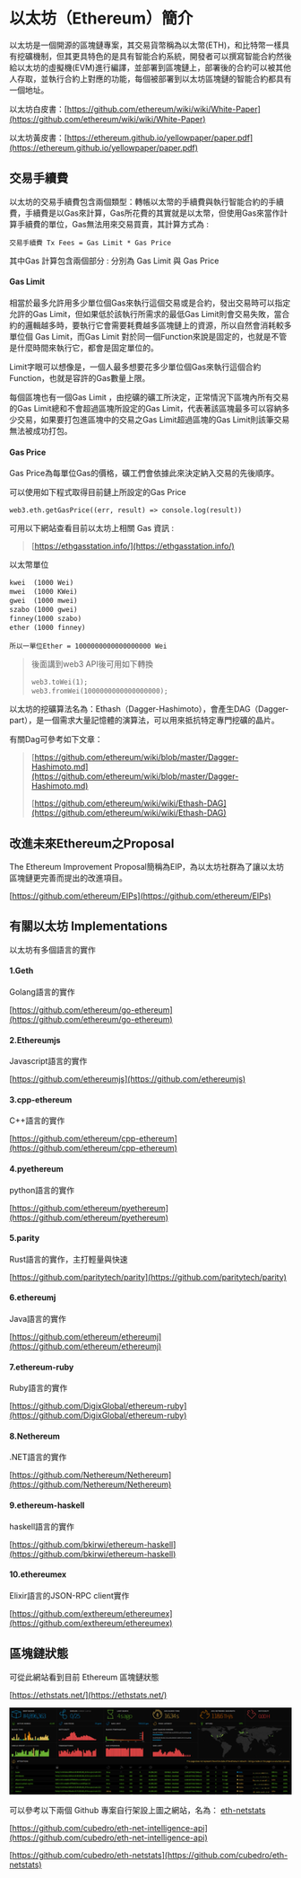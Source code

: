 # 以太坊（Ethereum）簡介

以太坊是一個開源的區塊鏈專案，其交易貨幣稱為以太幣\(ETH\)，和比特幣一樣具有挖礦機制，但其更具特色的是具有智能合約系統，開發者可以撰寫智能合約然後給以太坊的虛擬機\(EVM\)進行編譯，並部署到區塊鏈上，部署後的合約可以被其他人存取，並執行合約上對應的功能，每個被部署到以太坊區塊鏈的智能合約都具有一個地址。

以太坊白皮書：[https://github.com/ethereum/wiki/wiki/White-Paper](https://github.com/ethereum/wiki/wiki/White-Paper)

以太坊黃皮書：[https://ethereum.github.io/yellowpaper/paper.pdf](https://ethereum.github.io/yellowpaper/paper.pdf)

## 交易手續費

以太坊的交易手續費包含兩個類型：轉帳以太幣的手續費與執行智能合約的手續費，手續費是以Gas來計算，Gas所花費的其實就是以太幣，但使用Gas來當作計算手續費的單位，Gas無法用來交易買賣，其計算方式為 :

```
交易手續費 Tx Fees = Gas Limit * Gas Price
```

其中Gas 計算包含兩個部分 : 分別為 Gas Limit 與 Gas Price

#### Gas Limit

相當於最多允許用多少單位個Gas來執行這個交易或是合約，發出交易時可以指定允許的Gas Limit，但如果低於該執行所需求的最低Gas Limit則會交易失敗，當合約的邏輯越多時，要執行它會需要耗費越多區塊鏈上的資源，所以自然會消耗較多單位個 Gas Limit，而Gas Limit 對於同一個Function來說是固定的，也就是不管是什麼時間來執行它，都會是固定單位的。

Limit字眼可以想像是，一個人最多想要花多少單位個Gas來執行這個合約Function，也就是容許的Gas數量上限。

每個區塊也有一個Gas Limit ，由挖礦的礦工所決定，正常情況下區塊內所有交易的Gas Limit總和不會超過區塊所設定的Gas Limit，代表著該區塊最多可以容納多少交易，如果要打包進區塊中的交易之Gas Limit超過區塊的Gas Limit則該筆交易無法被成功打包。

#### Gas Price

Gas Price為每單位Gas的價格，礦工們會依據此來決定納入交易的先後順序。

可以使用如下程式取得目前鏈上所設定的Gas Price

```
web3.eth.getGasPrice((err, result) => console.log(result))
```

可用以下網站查看目前以太坊上相關 Gas 資訊 :

> [https://ethgasstation.info/](https://ethgasstation.info/)

以太幣單位

```
kwei  (1000 Wei)
mwei  (1000 KWei)
gwei  (1000 mwei)
szabo (1000 gwei)
finney(1000 szabo)
ether (1000 finney)

所以一單位Ether = 1000000000000000000 Wei
```

> 後面講到web3 API後可用如下轉換
>
> ```
> web3.toWei(1); 
> web3.fromWei(1000000000000000000);
> ```

以太坊的挖礦算法名為：Ethash（Dagger-Hashimoto），會產生DAG（Dagger-part），是一個需求大量記憶體的演算法，可以用來抵抗特定專門挖礦的晶片。

有關Dag可參考如下文章：

> [https://github.com/ethereum/wiki/blob/master/Dagger-Hashimoto.md](https://github.com/ethereum/wiki/blob/master/Dagger-Hashimoto.md)
>
> [https://github.com/ethereum/wiki/wiki/Ethash-DAG](https://github.com/ethereum/wiki/wiki/Ethash-DAG)

## 改進未來Ethereum之Proposal

The Ethereum Improvement Proposal簡稱為EIP，為以太坊社群為了讓以太坊區塊鏈更完善而提出的改進項目。

[https://github.com/ethereum/EIPs](https://github.com/ethereum/EIPs)

## 有關以太坊 Implementations

以太坊有多個語言的實作

#### 1.Geth

Golang語言的實作

[https://github.com/ethereum/go-ethereum](https://github.com/ethereum/go-ethereum)

#### 2.Ethereumjs

Javascript語言的實作

[https://github.com/ethereumjs](https://github.com/ethereumjs)

#### 3.cpp-ethereum

C++語言的實作

[https://github.com/ethereum/cpp-ethereum](https://github.com/ethereum/cpp-ethereum)

#### 4.pyethereum

python語言的實作

[https://github.com/ethereum/pyethereum](https://github.com/ethereum/pyethereum)

#### 5.parity

Rust語言的實作，主打輕量與快速

[https://github.com/paritytech/parity](https://github.com/paritytech/parity)

#### 6.ethereumj

Java語言的實作

[https://github.com/ethereum/ethereumj](https://github.com/ethereum/ethereumj)

#### 7.ethereum-ruby

Ruby語言的實作

[https://github.com/DigixGlobal/ethereum-ruby](https://github.com/DigixGlobal/ethereum-ruby)

#### 8.Nethereum

.NET語言的實作

[https://github.com/Nethereum/Nethereum](https://github.com/Nethereum/Nethereum)

#### 9.ethereum-haskell

haskell語言的實作

[https://github.com/bkirwi/ethereum-haskell](https://github.com/bkirwi/ethereum-haskell)

#### 10.ethereumex

Elixir語言的JSON-RPC client實作

[https://github.com/exthereum/ethereumex](https://github.com/exthereum/ethereumex)

## 區塊鏈狀態

可從此網站看到目前 Ethereum 區塊鏈狀態

[https://ethstats.net/](https://ethstats.net/)

![](/assets/012.png)

可以參考以下兩個 Github 專案自行架設上圖之網站，名為： [eth-netstats](https://github.com/cubedro/eth-netstats)

[https://github.com/cubedro/eth-net-intelligence-api](https://github.com/cubedro/eth-net-intelligence-api)

[https://github.com/cubedro/eth-netstats](https://github.com/cubedro/eth-netstats)

